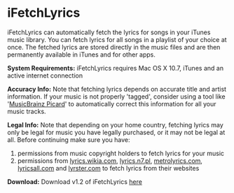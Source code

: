 iFetchLyrics
======

iFetchLyrics can automatically fetch the lyrics for  songs in your iTunes music library. You can fetch lyrics for all songs in a playlist of your choice at once. The fetched lyrics are stored directly in the music files and are then permanently available in iTunes and for other apps.

**System Requirements:** iFetchLyrics requires Mac OS X 10.7, iTunes and an active internet connection
  
**Accuracy Info:** Note that fetching lyrics depends on accurate title and artist information. If your music is not properly 'tagged', consider using a tool like '[MusicBrainz Picard](https://musicbrainz.org/doc/MusicBrainz_Picard)' to automatically correct this information for all your music tracks.

**Legal Info:** Note that depending on your home country, fetching lyrics may only be legal for music you have legally purchased, or it may not be legal at all. Before continuing make sure you have: 

1. permissions from music copyright holders to fetch lyrics for your music
2. permissions from [lyrics.wikia.com](http://http://lyrics.wikia.com/Lyrics_Wiki), [lyrics.n7.pl](http://lyrics.n7.pl), [metrolyrics.com](http://www.metrolyrics.com), [lyricsall.com](http://lyricsall.com) and [lyrster.com](http://www.lyrster.com) to fetch lyrics from their websites


**Download:** Download v1.2 of iFetchLyrics [here](https://github.com/MacGarfield/iFetchLyrics/raw/master/BinaryReleases/iFetchLyrics-1.2.zip)

